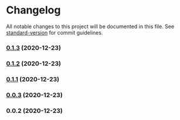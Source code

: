 # Changelog

All notable changes to this project will be documented in this file. See [standard-version](https://github.com/conventional-changelog/standard-version) for commit guidelines.

### [0.1.3](https://github.com/stasoft91/TaleVuek/compare/v0.1.2...v0.1.3) (2020-12-23)

### [0.1.2](https://github.com/stasoft91/TaleVuek/compare/v0.1.1...v0.1.2) (2020-12-23)

### [0.1.1](https://github.com/stasoft91/TaleVuek/compare/v0.0.3...v0.1.1) (2020-12-23)

### [0.0.3](https://github.com/stasoft91/TaleVuek/compare/v0.0.2...v0.0.3) (2020-12-23)

### 0.0.2 (2020-12-23)
